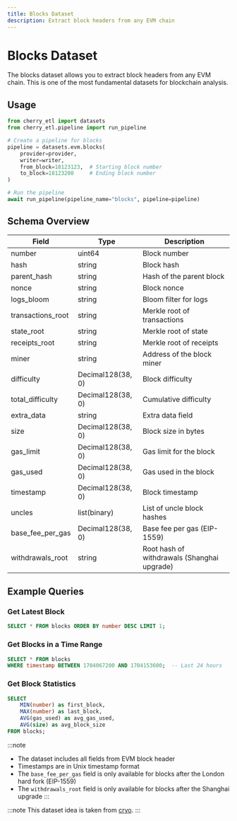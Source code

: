 ```yaml
---
title: Blocks Dataset
description: Extract block headers from any EVM chain
---
```


# Blocks Dataset

The blocks dataset allows you to extract block headers from any EVM chain. This is one of the most fundamental datasets for blockchain analysis.

## Usage

```python
from cherry_etl import datasets
from cherry_etl.pipeline import run_pipeline

# Create a pipeline for blocks
pipeline = datasets.evm.blocks(
    provider=provider,
    writer=writer,
    from_block=18123123,  # Starting block number
    to_block=18123200     # Ending block number
)

# Run the pipeline
await run_pipeline(pipeline_name="blocks", pipeline=pipeline)
```

## Schema Overview

| Field | Type | Description |
|-------|------|-------------|
| number | uint64 | Block number |
| hash | string | Block hash |
| parent_hash | string | Hash of the parent block |
| nonce | string | Block nonce |
| logs_bloom | string | Bloom filter for logs |
| transactions_root | string | Merkle root of transactions |
| state_root | string | Merkle root of state |
| receipts_root | string | Merkle root of receipts |
| miner | string | Address of the block miner |
| difficulty | Decimal128(38, 0) | Block difficulty |
| total_difficulty | Decimal128(38, 0) | Cumulative difficulty |
| extra_data | string | Extra data field |
| size | Decimal128(38, 0) | Block size in bytes |
| gas_limit | Decimal128(38, 0) | Gas limit for the block |
| gas_used | Decimal128(38, 0) | Gas used in the block |
| timestamp | Decimal128(38, 0) | Block timestamp |
| uncles | list(binary) | List of uncle block hashes |
| base_fee_per_gas | Decimal128(38, 0) | Base fee per gas (EIP-1559) |
| withdrawals_root | string | Root hash of withdrawals (Shanghai upgrade) |

## Example Queries

### Get Latest Block

```sql
SELECT * FROM blocks ORDER BY number DESC LIMIT 1;
```

### Get Blocks in a Time Range

```sql
SELECT * FROM blocks 
WHERE timestamp BETWEEN 1704067200 AND 1704153600;  -- Last 24 hours
```

### Get Block Statistics

```sql
SELECT 
    MIN(number) as first_block,
    MAX(number) as last_block,
    AVG(gas_used) as avg_gas_used,
    AVG(size) as avg_block_size
FROM blocks;
```

:::note
- The dataset includes all fields from EVM block header
- Timestamps are in Unix timestamp format
- The `base_fee_per_gas` field is only available for blocks after the London hard fork (EIP-1559)
- The `withdrawals_root` field is only available for blocks after the Shanghai upgrade
:::

:::note
This dataset idea is taken from [cryo](https://github.com/paradigmxyz/cryo).
:::

